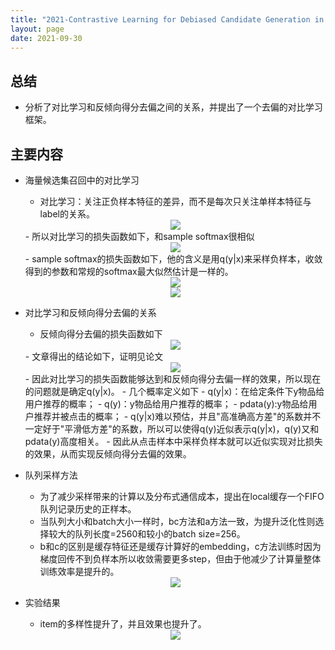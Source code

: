 ```yaml
---
title: "2021-Contrastive Learning for Debiased Candidate Generation in Large-Scale Recommender Systems"
layout: page
date: 2021-09-30
---
```


## 总结

- 分析了对比学习和反倾向得分去偏之间的关系，并提出了一个去偏的对比学习框架。

## 主要内容

- 海量候选集召回中的对比学习
    - 对比学习：关注正负样本特征的差异，而不是每次只关注单样本特征与label的关系。
    <div style="text-align: center"><img src="/wiki/attach/images/CLR-02.png" style="max-width:350px"></div>
    - 所以对比学习的损失函数如下，和sample softmax很相似
    <div style="text-align: center"><img src="/wiki/attach/images/CLR-04.png" style="max-width:450px"></div>
    - sample softmax的损失函数如下，他的含义是用q(y|x)来采样负样本，收敛得到的参数和常规的softmax最大似然估计是一样的。
    <div style="text-align: center"><img src="/wiki/attach/images/CLR-06.png" style="max-width:500px"></div>
    <div style="text-align: center"><img src="/wiki/attach/images/CLR-03.png" style="max-width:500px"></div>

- 对比学习和反倾向得分去偏的关系
    - 反倾向得分去偏的损失函数如下
    <div style="text-align: center"><img src="/wiki/attach/images/CLR-05.png" style="max-width:300px"></div>
    - 文章得出的结论如下，证明见论文
    <div style="text-align: center"><img src="/wiki/attach/images/CLR-08.png" style="max-width:800px"></div>
    - 因此对比学习的损失函数能够达到和反倾向得分去偏一样的效果，所以现在的问题就是确定q(y|x)。
    - 几个概率定义如下
        - q(y|x)：在给定条件下y物品给用户推荐的概率；
        - q(y)：y物品给用户推荐的概率；
        - pdata(y):y物品给用户推荐并被点击的概率；
        - q(y|x)难以预估，并且"高准确高方差"的系数并不一定好于"平滑低方差"的系数，所以可以使得q(y)近似表示q(y|x)，q(y)又和pdata(y)高度相关。
    - 因此从点击样本中采样负样本就可以近似实现对比损失的效果，从而实现反倾向得分去偏的效果。
    
- 队列采样方法
    - 为了减少采样带来的计算以及分布式通信成本，提出在local缓存一个FIFO队列记录历史的正样本。
    - 当队列大小和batch大小一样时，bc方法和a方法一致，为提升泛化性则选择较大的队列长度=2560和较小的batch size=256。
    - b和c的区别是缓存特征还是缓存计算好的embedding，c方法训练时因为梯度回传不到负样本所以收敛需要更多step，但由于他减少了计算量整体训练效率是提升的。
    <div style="text-align: center"><img src="/wiki/attach/images/CLR-07.png" style="max-width:600px"></div>

- 实验结果
    - item的多样性提升了，并且效果也提升了。
    <div style="text-align: center"><img src="/wiki/attach/images/CLR-01.png" style="max-width:700px"></div>